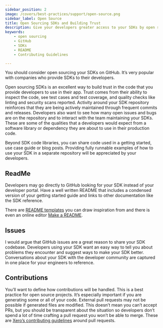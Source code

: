 ```yaml
---
sidebar_position: 2
image: /covers/best-practices/support/open-source.png
sidebar_label: Open Source
title: Open Sourcing SDKs and Building Trust
description: Give your developers greater access to your SDKs by open sourcing them on GitHub. Set up a README, define contribution guidelines, and use issues to keep track of the conversations with the developer community.
keywords:
    - open sourcing
    - GitHub
    - SDKs
    - README
    - Contributing Guidelines

---
```


You should consider open sourcing your SDKs on GitHub. It’s very popular with companies who provide SDKs to their developers. 

Open sourcing SDKs is an excellent way to build trust in the code that you provide developers to use in their app. Trust comes from their ability to inspect the code, see test cases and test coverage, and  quality checks like linting and security scans reported. Activity around your SDK repository reinforces that they are being actively maintained through frequent commits and releases. Developers also want to see how many open issues and bugs are on the repository and to interact with the team maintaining your SDKs. These are some of the qualities that a developers would expect from a software library or dependency they are about to use in their production code.

Beyond SDK code libraries, you can share code used in a getting started, use case guide or blog posts. Providing fully runnable examples of how to use your SDK in a separate repository will be appreciated by your developers.

## ReadMe
Developers may go directly to GitHub looking for your SDK instead of your developer portal. Have a well written README that includes a condensed version of your getting started guide and links to other documentation like the SDK reference.

There are [README templates](https://gist.github.com/PurpleBooth/109311bb0361f32d87a2) you can draw inspiration from and there is even an online editor [Make a README](https://www.makeareadme.com/).

## Issues
I would argue that GitHub issues are a great reason to share your SDK codebase. Developers using your SDK want an easy way to tell you about problems they encounter and suggest ways to make your SDK better. Conversations about your SDK with the developer community are captured in one place for your engineers to reference.

## Contributions
You’ll want to define how contributions will be handled. This is a best practice for open source projects. It’s especially important if you are generating some or all of your code. External pull requests may not be possible if generated files are modified. This doesn’t mean you can’t accept PRs, but you should be transparent about the situation so developers don’t spend a lot of time crafting a pull request you won’t be able to merge. These are [Xero’s contributing guidelines](https://github.com/XeroAPI/Xero-Java/blob/master/CONTRIBUTING.md#pull-requests) around pull requests.
